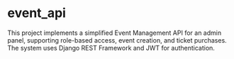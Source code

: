 # event_api
This project implements a simplified Event Management API for an admin panel, supporting role-based access, event creation, and ticket purchases. The system uses Django REST Framework and JWT for authentication.

